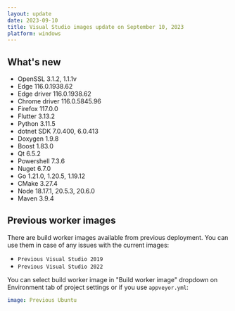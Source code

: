 ```yaml
---
layout: update
date: 2023-09-10
title: Visual Studio images update on September 10, 2023
platform: windows
---
```


## What's new

* OpenSSL 3.1.2, 1.1.1v
* Edge 116.0.1938.62
* Edge driver 116.0.1938.62
* Chrome driver 116.0.5845.96
* Firefox 117.0.0
* Flutter 3.13.2
* Python 3.11.5
* dotnet SDK 7.0.400, 6.0.413
* Doxygen 1.9.8
* Boost 1.83.0
* Qt 6.5.2
* Powershell 7.3.6
* Nuget 6.7.0
* Go 1.21.0, 1.20.5, 1.19.12
* CMake 3.27.4
* Node 18.17.1, 20.5.3, 20.6.0
* Maven 3.9.4


## Previous worker images

There are build worker images available from previous deployment. You can use them in case of any issues with the current images:

* `Previous Visual Studio 2019`
* `Previous Visual Studio 2022`

You can select build worker image in "Build worker image" dropdown on Environment tab of project settings or if you use `appveyor.yml`:

```yaml
image: Previous Ubuntu
```